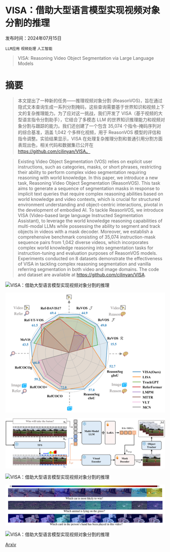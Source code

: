 # VISA：借助大型语言模型实现视频对象分割的推理

发布时间：2024年07月15日

`LLM应用` `视频处理` `人工智能`

> VISA: Reasoning Video Object Segmentation via Large Language Models

# 摘要

> 本文提出了一种新的任务——推理视频对象分割 (ReasonVOS)，旨在通过隐式文本查询生成一系列分割掩码，这些查询需要基于世界知识和视频上下文的复杂推理能力。为了应对这一挑战，我们开发了 VISA（基于视频的大型语言指令分割助手），它结合了多模态 LLM 的世界知识推理能力和视频对象分割与跟踪的能力。我们还创建了一个包含 35,074 个指令-掩码序列对的综合基准，涵盖 1,042 个多样化视频，用于 ReasonVOS 模型的评估和指令调整。实验结果显示，VISA 在处理复杂推理分割和普通引用分割方面表现出色，相关代码和数据集已公开在 https://github.com/cilinyan/VISA。

> Existing Video Object Segmentation (VOS) relies on explicit user instructions, such as categories, masks, or short phrases, restricting their ability to perform complex video segmentation requiring reasoning with world knowledge. In this paper, we introduce a new task, Reasoning Video Object Segmentation (ReasonVOS). This task aims to generate a sequence of segmentation masks in response to implicit text queries that require complex reasoning abilities based on world knowledge and video contexts, which is crucial for structured environment understanding and object-centric interactions, pivotal in the development of embodied AI. To tackle ReasonVOS, we introduce VISA (Video-based large language Instructed Segmentation Assistant), to leverage the world knowledge reasoning capabilities of multi-modal LLMs while possessing the ability to segment and track objects in videos with a mask decoder. Moreover, we establish a comprehensive benchmark consisting of 35,074 instruction-mask sequence pairs from 1,042 diverse videos, which incorporates complex world knowledge reasoning into segmentation tasks for instruction-tuning and evaluation purposes of ReasonVOS models. Experiments conducted on 8 datasets demonstrate the effectiveness of VISA in tackling complex reasoning segmentation and vanilla referring segmentation in both video and image domains. The code and dataset are available at https://github.com/cilinyan/VISA.

![VISA：借助大型语言模型实现视频对象分割的推理](../../../paper_images/2407.11325/x1.png)

![VISA：借助大型语言模型实现视频对象分割的推理](../../../paper_images/2407.11325/x2.png)

![VISA：借助大型语言模型实现视频对象分割的推理](../../../paper_images/2407.11325/x3.png)

![VISA：借助大型语言模型实现视频对象分割的推理](../../../paper_images/2407.11325/x4.png)

![VISA：借助大型语言模型实现视频对象分割的推理](../../../paper_images/2407.11325/x5.png)

![VISA：借助大型语言模型实现视频对象分割的推理](../../../paper_images/2407.11325/x6.png)

[Arxiv](https://arxiv.org/abs/2407.11325)